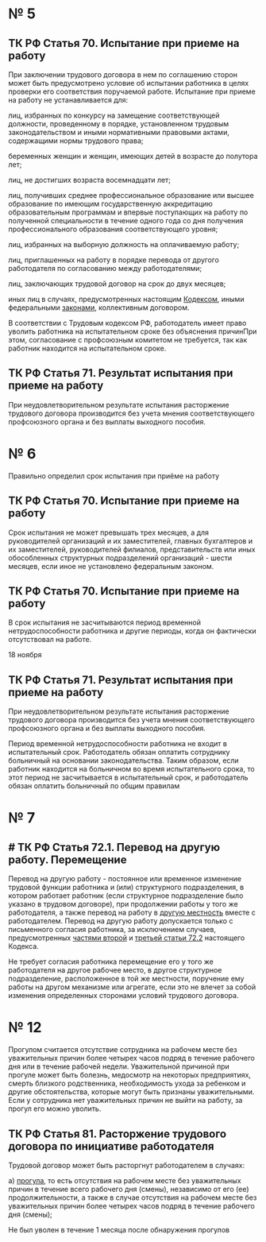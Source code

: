 # № 5
## ТК РФ Статья 70. Испытание при приеме на работу
При заключении трудового договора в нем по соглашению сторон может быть предусмотрено условие об испытании работника в целях проверки его соответствия поручаемой работе.
Испытание при приеме на работу не устанавливается для:

лиц, избранных по конкурсу на замещение соответствующей должности, проведенному в порядке, установленном трудовым законодательством и иными нормативными правовыми актами, содержащими нормы трудового права;

беременных женщин и женщин, имеющих детей в возрасте до полутора лет;

лиц, не достигших возраста восемнадцати лет;

лиц, получивших среднее профессиональное образование или высшее образование по имеющим государственную аккредитацию образовательным программам и впервые поступающих на работу по полученной специальности в течение одного года со дня получения профессионального образования соответствующего уровня;

лиц, избранных на выборную должность на оплачиваемую работу;

лиц, приглашенных на работу в порядке перевода от другого работодателя по согласованию между работодателями;

лиц, заключающих трудовой договор на срок до двух месяцев;

иных лиц в случаях, предусмотренных настоящим [Кодексом](https://www.consultant.ru/document/cons_doc_LAW_419240/1140d6944b095021fda85579543b868139a7c73a/#dst101243), иными федеральными [законами](https://www.consultant.ru/document/cons_doc_LAW_440679/f6101e73df817838f33825299d1c4bede7e9c2fe/#dst991), коллективным договором.

В соответствии с Трудовым кодексом РФ, работодатель имеет право уволить работника на испытательном сроке без объяснения причинПри этом, согласование с профсоюзным комитетом не требуется, так как работник находится на испытательном сроке.

## ТК РФ Статья 71. Результат испытания при приеме на работу
При неудовлетворительном результате испытания расторжение трудового договора производится без учета мнения соответствующего профсоюзного органа и без выплаты выходного пособия.

# № 6
Правильно определил срок испытания при приёме на работу

## ТК РФ Статья 70. Испытание при приеме на работу
Срок испытания не может превышать трех месяцев, а для руководителей организаций и их заместителей, главных бухгалтеров и их заместителей, руководителей филиалов, представительств или иных обособленных структурных подразделений организаций - шести месяцев, если иное не установлено федеральным законом.

## ТК РФ Статья 70. Испытание при приеме на работу
В срок испытания не засчитываются период временной нетрудоспособности работника и другие периоды, когда он фактически отсутствовал на работе.

18 ноября

## ТК РФ Статья 71. Результат испытания при приеме на работу
При неудовлетворительном результате испытания расторжение трудового договора производится без учета мнения соответствующего профсоюзного органа и без выплаты выходного пособия.

Период временной нетрудоспособности работника не входит в испытательный срок. Работодатель обязан оплатить сотруднику больничный на основании законодательства. Таким образом, если работник находится на больничном во время испытательного срока, то этот период не засчитывается в испытательный срок, и работодатель обязан оплатить больничный по общим правилам

# № 7

## # ТК РФ Статья 72.1. Перевод на другую работу. Перемещение
Перевод на другую работу - постоянное или временное изменение трудовой функции работника и (или) структурного подразделения, в котором работает работник (если структурное подразделение было указано в трудовом договоре), при продолжении работы у того же работодателя, а также перевод на работу в [другую местность](https://www.consultant.ru/document/cons_doc_LAW_189366/7bb4b990ea25414155a1c9f111340ff0c4e9cb30/#dst100256) вместе с работодателем. Перевод на другую работу допускается только с письменного согласия работника, за исключением случаев, предусмотренных [частями второй](https://www.consultant.ru/document/cons_doc_LAW_419240/529aefeed03faaf7aeae19e697e3347809ac86ba/#dst449) и [третьей статьи 72.2](https://www.consultant.ru/document/cons_doc_LAW_419240/529aefeed03faaf7aeae19e697e3347809ac86ba/#dst450) настоящего Кодекса.

Не требует согласия работника перемещение его у того же работодателя на другое рабочее место, в другое структурное подразделение, расположенное в той же местности, поручение ему работы на другом механизме или агрегате, если это не влечет за собой изменения определенных сторонами условий трудового договора.

# № 12

Прогулом считается отсутствие сотрудника на рабочем месте без уважительных причин более четырех часов подряд в течение рабочего дня или в течение рабочей недели. Уважительной причиной при прогуле может быть болезнь, медосмотр на некоторых предприятиях, смерть близкого родственника, необходимость ухода за ребенком и другие обстоятельства, которые могут быть признаны уважительными. Если у сотрудника нет уважительных причин не выйти на работу, за прогул его можно уволить.

## ТК РФ Статья 81. Расторжение трудового договора по инициативе работодателя

Трудовой договор может быть расторгнут работодателем в случаях:

а) [прогула](https://www.consultant.ru/document/cons_doc_LAW_34683/6a7ba42d8fda3a1ba186a9eb5c806921998ae7d1/#), то есть отсутствия на рабочем месте без уважительных причин в течение всего рабочего дня (смены), независимо от его (ее) продолжительности, а также в случае отсутствия на рабочем месте без уважительных причин более четырех часов подряд в течение рабочего дня (смены);

Не был уволен в течение 1 месяца после обнаружения прогулов
